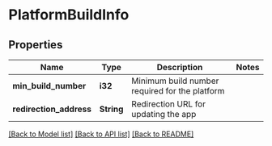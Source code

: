 # PlatformBuildInfo

## Properties

Name | Type | Description | Notes
------------ | ------------- | ------------- | -------------
**min_build_number** | **i32** | Minimum build number required for the platform | 
**redirection_address** | **String** | Redirection URL for updating the app | 

[[Back to Model list]](../README.md#documentation-for-models) [[Back to API list]](../README.md#documentation-for-api-endpoints) [[Back to README]](../README.md)



